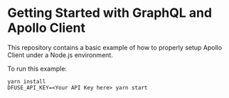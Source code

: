 # Getting Started with GraphQL and Apollo Client

This repository contains a basic example of how to properly setup
Apollo Client under a Node.js environment.

To run this example:

    yarn install
    DFUSE_API_KEY=<Your API Key here> yarn start
